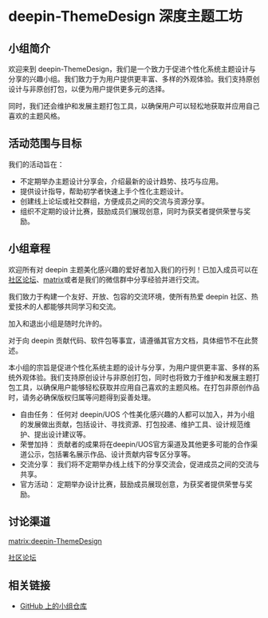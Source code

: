 # deepin-ThemeDesign 深度主题工坊

## 小组简介

欢迎来到 deepin-ThemeDesign，我们是一个致力于促进个性化系统主题设计与分享的兴趣小组。我们致力于为用户提供更丰富、多样的外观体验。我们支持原创设计与非原创打包，以便为用户提供更多元的选择。

同时，我们还会维护和发展主题打包工具，以确保用户可以轻松地获取并应用自己喜欢的主题风格。

## 活动范围与目标

我们的活动旨在：

- 不定期举办主题设计分享会，介绍最新的设计趋势、技巧与应用。
- 提供设计指导，帮助初学者快速上手个性化主题设计。
- 创建线上论坛或社交群组，方便成员之间的交流与资源分享。
- 组织不定期的设计比赛，鼓励成员们展现创意，同时为获奖者提供荣誉与奖励。

## 小组章程

欢迎所有对 deepin 主题美化感兴趣的爱好者加入我们的行列！已加入成员可以在 [社区论坛](https://bbs.deepin.org/)、[matrix](https://matrix.to/#/#deepin-themedesign:matrix.org)或者是我们的微信群中分享经验并进行交流。

我们致力于构建一个友好、开放、包容的交流环境，使所有热爱 deepin 社区、热爱技术的人都能够共同学习和交流。

加入和退出小组是随时允许的。

对于向 deepin 贡献代码、软件包等事宜，请遵循其官方文档，具体细节不在此赘述。

本小组的宗旨是促进个性化系统主题的设计与分享，为用户提供更丰富、多样的系统外观体验。我们支持原创设计与非原创打包，同时也将致力于维护和发展主题打包工具，以确保用户能够轻松获取并应用自己喜欢的主题风格。在打包非原创作品时，请务必确保版权归属等问题得到妥善处理。

- 自由任务： 任何对 deepin/UOS 个性美化感兴趣的人都可以加入，并为小组的发展做出贡献，包括设计、寻找资源、打包投递、维护工具、设计规范维护、提出设计建议等。
- 荣誉加持： 贡献者的成果将在deepin/UOS官方渠道及其他更多可能的合作渠道公示，包括署名展示作品、设计贡献内容专区分享等。
- 交流分享： 我们将不定期举办线上线下的分享交流会，促进成员之间的交流与共享。
- 官方活动： 定期举办设计比赛，鼓励成员展现创意，为获奖者提供荣誉与奖励。

## 讨论渠道

[matrix:deepin-ThemeDesign](https://matrix.to/#/#deepin-themedesign:matrix.org)

[社区论坛](https://bbs.deepin.org/)

## 相关链接

- [GitHub 上的小组仓库](https://github.com/thatleosky/deepin-ThemeDesign)


